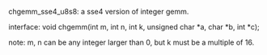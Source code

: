 chgemm_sse4_u8s8:
a sse4 version of integer gemm.

interface:
void chgemm(int m, int n, int k, unsigned char *a, char *b, int *c);

note:
m, n can be any integer larger than 0, but k must be a multiple of 16.
